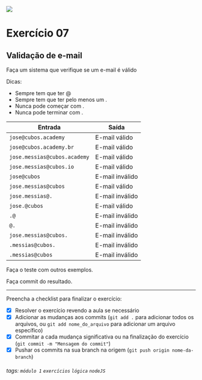 ![](https://i.imgur.com/xG74tOh.png)

# Exercício 07

## Validação de e-mail

Faça um sistema que verifique se um e-mail é válido

Dicas:

-   Sempre tem que ter @
-   Sempre tem que ter pelo menos um .
-   Nunca pode começar com .
-   Nunca pode terminar com .

| Entrada                      | Saída           |
| ---------------------------- | --------------- |
| `jose@cubos.academy`         | E-mail válido   |
| `jose@cubos.academy.br`      | E-mail válido   |
| `jose.messias@cubos.academy` | E-mail válido   |
| `jose.messias@cubos.io`      | E-mail válido   |
| `jose@cubos`                 | E-mail inválido |
| `jose.messias@cubos`         | E-mail válido   |
| `jose.messias@.`             | E-mail inválido |
| `jose.@cubos`                | E-mail válido   |
| `.@`                         | E-mail inválido |
| `@.`                         | E-mail inválido |
| `jose.messias@cubos.`        | E-mail inválido |
| `.messias@cubos.`            | E-mail inválido |
| `.messias@cubos`             | E-mail inválido |

Faça o teste com outros exemplos.

Faça commit do resultado.

---

Preencha a checklist para finalizar o exercício:

-   [X] Resolver o exercício revendo a aula se necessário
-   [X] Adicionar as mudanças aos commits (`git add .` para adicionar todos os arquivos, ou `git add nome_do_arquivo` para adicionar um arquivo específico)
-   [X] Commitar a cada mudança significativa ou na finalização do exercício (`git commit -m "Mensagem do commit"`)
-   [X] Pushar os commits na sua branch na origem (`git push origin nome-da-branch`)

###### tags: `módulo 1` `exercícios` `lógica` `nodeJS`
